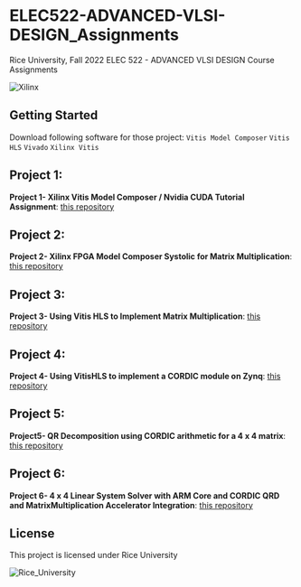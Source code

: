 # ELEC522-ADVANCED-VLSI-DESIGN_Assignments
Rice University, Fall 2022 ELEC 522 - ADVANCED VLSI DESIGN Course Assignments

![Xilinx](https://www.xilinx.com/content/dam/xilinx/imgs/press/media-kits/corporate/xilinx-logo.png)

## Getting Started
Download following software for those project:
`Vitis Model Composer`
`Vitis HLS`
`Vivado`
`Xilinx Vitis`

## Project 1:
**Project 1- Xilinx Vitis Model Composer / Nvidia CUDA Tutorial Assignment**: [this repository](https://github.com/PiscesLin/Rice_ELEC522-ADVANCED-VLSI-DESIGN_Assignments/tree/main/Project1)

## Project 2:
**Project 2- Xilinx FPGA Model Composer Systolic for Matrix Multiplication**: [this repository](https://github.com/PiscesLin/Rice_ELEC522-ADVANCED-VLSI-DESIGN_Assignments/tree/main/Project2)

## Project 3:
**Project 3- Using Vitis HLS to Implement Matrix Multiplication**: [this repository](https://github.com/PiscesLin/Rice_ELEC522-ADVANCED-VLSI-DESIGN_Assignments/tree/main/Project3)

## Project 4:
**Project 4- Using VitisHLS to implement a CORDIC module on Zynq**: [this repository](https://github.com/PiscesLin/Rice_ELEC522-ADVANCED-VLSI-DESIGN_Assignments/tree/main/Project4)

## Project 5:
**Project5- QR Decomposition using CORDIC arithmetic for a 4 x 4 matrix**: [this repository](https://github.com/PiscesLin/Rice_ELEC522-ADVANCED-VLSI-DESIGN_Assignments/tree/main/Project5)

## Project 6:
**Project 6- 4 x 4 Linear System Solver with ARM Core and CORDIC QRD and MatrixMultiplication Accelerator Integration**: [this repository](https://github.com/PiscesLin/Rice_ELEC522-ADVANCED-VLSI-DESIGN_Assignments/tree/main/Project6)




## License
This project is licensed under Rice University

![Rice_University](https://brand.rice.edu/sites/g/files/bxs2591/files/2019-08/190308_Rice_Mechanical_Brand_Standards_Logos-9.png)
